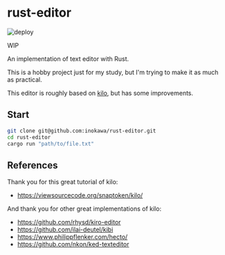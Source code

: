# rust-editor

![deploy](https://github.com/inokawa/rust-editor/workflows/check/badge.svg)

WIP

An implementation of text editor with Rust.

This is a hobby project just for my study, but I'm trying to make it as much as practical.

This editor is roughly based on [kilo](https://github.com/antirez/kilo), but has some improvements.

## Start

```sh
git clone git@github.com:inokawa/rust-editor.git
cd rust-editor
cargo run "path/to/file.txt"
```

## References

Thank you for this great tutorial of kilo:

- https://viewsourcecode.org/snaptoken/kilo/

And thank you for other great implementations of kilo:

- https://github.com/rhysd/kiro-editor
- https://github.com/ilai-deutel/kibi
- https://www.philippflenker.com/hecto/
- https://github.com/nkon/ked-texteditor

